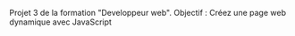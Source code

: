 Projet 3 de la formation "Developpeur web".
Objectif : Créez une page web dynamique avec JavaScript
